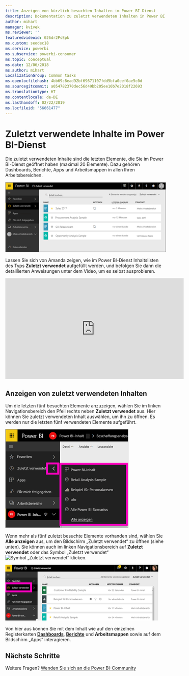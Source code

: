 ```yaml
---
title: Anzeigen von kürzlich besuchten Inhalten im Power BI-Dienst
description: Dokumentation zu zuletzt verwendeten Inhalten in Power BI
author: mihart
manager: kvivek
ms.reviewer: ''
featuredvideoid: G26dr2PsEpk
ms.custom: seodec18
ms.service: powerbi
ms.subservice: powerbi-consumer
ms.topic: conceptual
ms.date: 12/06/2018
ms.author: mihart
LocalizationGroup: Common tasks
ms.openlocfilehash: 4bb69c8ead92bf69671107fdd5bfa0eef0ae5c0d
ms.sourcegitcommit: a054782370dec56d49bb205ee10b7e2018f22693
ms.translationtype: HT
ms.contentlocale: de-DE
ms.lasthandoff: 02/22/2019
ms.locfileid: "56661477"
---
```

# <a name="recent-content-in-power-bi-service"></a>**Zuletzt verwendete** Inhalte im Power BI-Dienst
Die zuletzt verwendeten Inhalte sind die letzten Elemente, die Sie im Power BI-Dienst geöffnet haben (maximal 20 Elemente).  Dazu gehören Dashboards, Berichte, Apps und Arbeitsmappen in allen Ihren Arbeitsbereichen.

![Fenster „Neueste Inhalte“](./media/end-user-recent/power-bi-recent-screen.png)

Lassen Sie sich von Amanda zeigen, wie im Power BI-Dienst Inhaltslisten des Typs **Zuletzt verwendet** aufgefüllt werden, und befolgen Sie dann die detaillierten Anweisungen unter dem Video, um es selbst ausprobieren.

<iframe width="560" height="315" src="https://www.youtube.com/embed/G26dr2PsEpk" frameborder="0" allowfullscreen></iframe>

## <a name="display-recent-content"></a>Anzeigen von zuletzt verwendeten Inhalten
Um die letzten fünf besuchten Elemente anzuzeigen, wählen Sie im linken Navigationsbereich den Pfeil rechts neben **Zuletzt verwendet** aus.  Hier können Sie zuletzt verwendeten Inhalt auswählen, um ihn zu öffnen. Es werden nur die letzten fünf verwendeten Elemente aufgeführt.

![Flyout „Neueste Inhalte“](./media/end-user-recent/power-bi-recent-flyout-new.png)

Wenn mehr als fünf zuletzt besuchte Elemente vorhanden sind, wählen Sie **Alle anzeigen** aus, um den Bildschirm „Zuletzt verwendet“ zu öffnen (siehe unten). Sie können auch im linken Navigationsbereich auf **Zuletzt verwendet** oder das Symbol „Zuletzt verwendet“ ![Symbol „Zuletzt verwendet“](./media/end-user-recent/power-bi-recent-icon.png) klicken.

![Alle zuletzt verwendeten Inhalte anzeigen](./media/end-user-recent/power-bi-recent-list.png)

Von hier aus können Sie mit dem Inhalt wie auf den einzelnen Registerkarten [**Dashboards**](end-user-dashboards.md), [**Berichte**](end-user-reports.md) und **Arbeitsmappen** sowie auf dem Bildschirm „Apps“ <!--[**Apps**](end-user-apps.md)--> interagieren.

## <a name="next-steps"></a>Nächste Schritte
<!--[Power BI service Apps](end-user-apps.md)-->

Weitere Fragen? [Wenden Sie sich an die Power BI-Community](http://community.powerbi.com/)

